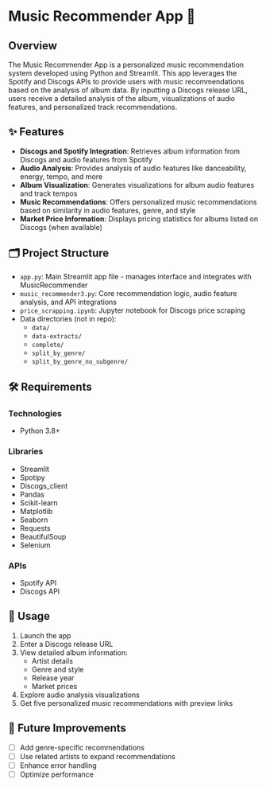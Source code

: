 # Music Recommender App 🎵

## Overview
The Music Recommender App is a personalized music recommendation system developed using Python and Streamlit. This app leverages the Spotify and Discogs APIs to provide users with music recommendations based on the analysis of album data. By inputting a Discogs release URL, users receive a detailed analysis of the album, visualizations of audio features, and personalized track recommendations.

## ✨ Features
- **Discogs and Spotify Integration**: Retrieves album information from Discogs and audio features from Spotify
- **Audio Analysis**: Provides analysis of audio features like danceability, energy, tempo, and more
- **Album Visualization**: Generates visualizations for album audio features and track tempos
- **Music Recommendations**: Offers personalized music recommendations based on similarity in audio features, genre, and style
- **Market Price Information**: Displays pricing statistics for albums listed on Discogs (when available)

## 🗂 Project Structure
- `app.py`: Main Streamlit app file - manages interface and integrates with MusicRecommender
- `music_recommender3.py`: Core recommendation logic, audio feature analysis, and API integrations
- `price_scrapping.ipynb`: Jupyter notebook for Discogs price scraping
- Data directories (not in repo):
  - `data/`
  - `data-extracts/`
  - `complete/`
  - `split_by_genre/`
  - `split_by_genre_no_subgenre/`

## 🛠 Requirements
### Technologies
- Python 3.8+

### Libraries
- Streamlit
- Spotipy
- Discogs_client
- Pandas
- Scikit-learn
- Matplotlib
- Seaborn
- Requests
- BeautifulSoup
- Selenium

### APIs
- Spotify API
- Discogs API

## 🚀 Usage
1. Launch the app
2. Enter a Discogs release URL
3. View detailed album information:
   - Artist details
   - Genre and style
   - Release year
   - Market prices
4. Explore audio analysis visualizations
5. Get five personalized music recommendations with preview links

## 🔮 Future Improvements
- [ ] Add genre-specific recommendations
- [ ] Use related artists to expand recommendations
- [ ] Enhance error handling
- [ ] Optimize performance
